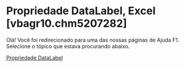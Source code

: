 
# Propriedade DataLabel, Excel [vbagr10.chm5207282]

Olá! Você foi redirecionado para uma das nossas páginas de Ajuda F1. Selecione o tópico que estava procurando abaixo.

[Propriedade DataLabel](http://msdn.microsoft.com/library/3f85b4c2-5b7d-311a-95f9-ad08d5c23e39%28Office.15%29.aspx)
